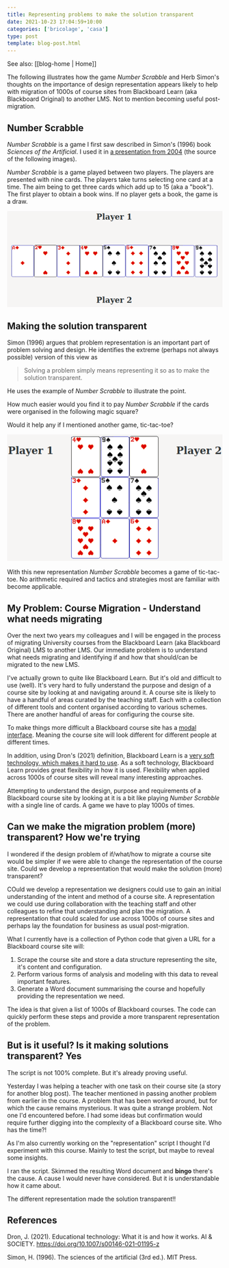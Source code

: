 ```yaml
---
title: Representing problems to make the solution transparent
date: 2021-10-23 17:04:59+10:00
categories: ['bricolage', 'casa']
type: post
template: blog-post.html
---
```


See also: [[blog-home | Home]]

The following illustrates how the game _Number Scrabble_ and Herb Simon's thoughts on the importance of design representation appears likely to help with migration of 1000s of course sites from Blackboard Learn (aka Blackboard Original) to another LMS. Not to mention becoming useful post-migration.

## Number Scrabble

_Number Scrabble_ is a game I first saw described in Simon's (1996) book _Sciences of the Artificial_. I used it in [a presentation from 2004](https://web.archive.org/web/20060830061405/http://cq-pan.cqu.edu.au/david-jones/Publications/Presentations/2004/Conceptualisation/5/index.html) (the source of the following images).

_Number Scrabble_ is a game played between two players. The players are presented with nine cards. The players take turns selecting one card at a time. The aim being to get three cards which add up to 15 (aka a "book"). The first player to obtain a book wins. If no player gets a book, the game is a draw.

![Basic number scrabble](images/2021-10-23-15-53-29.png)

## Making the solution transparent

Simon (1996) argues that problem representation is an important part of problem solving and design. He identifies the extreme (perhaps not always possible) version of this view as

> Solving a problem simply means representing it so as to make the solution transparent.

He uses the example of _Number Scrabble_ to illustrate the point.

How much easier would you find it to pay _Number Scrabble_ if the cards were organised in the following magic square?

Would it help any if I mentioned another game, tic-tac-toe?

![Number scrabble's magic square](images/2021-10-23-16-01-20.png)

With this new representation _Number Scrabble_ becomes a game of tic-tac-toe. No arithmetic required and tactics and strategies most are familiar with become applicable.

## My Problem: Course Migration - Understand what needs migrating

Over the next two years my colleagues and I will be engaged in the process of migrating University courses from the Blackboard Learn (aka Blackboard Original) LMS to another LMS. Our immediate problem is to understand what needs migrating and identifying if and how that should/can be migrated to the new LMS.

I've actually grown to quite like Blackboard Learn. But it's old and difficult to use (well). It's very hard to fully understand the purpose and design of a course site by looking at and navigating around it. A course site is likely to have a handful of areas curated by the teaching staff. Each with a collection of different tools and content organised according to various schemes. There are another handful of areas for configuring the course site.

To make things more difficult a Blackboard course site has a [modal interface](https://en.wikipedia.org/wiki/Mode_\(user_interface\)). Meaning the course site will look different for different people at different times.

In addition, using Dron's (2021) definition, Blackboard Learn is a [very soft technology, which makes it hard to use](/blog2/2021/06/04/exploring-drons-definition-of-educational-technology/#hard-is-easy-soft-is-hard). As a soft technology, Blackboard Learn provides great flexibility in how it is used. Flexibility when applied across 1000s of course sites will reveal many interesting approaches.

Attempting to understand the design, purpose and requirements of a Blackboard course site by looking at it is a bit like playing _Number Scrabble_ with a single line of cards. A game we have to play 1000s of times.

## Can we make the migration problem (more) transparent? How we're trying

I wondered if the design problem of if/what/how to migrate a course site would be simpler if we were able to change the representation of the course site. Could we develop a representation that would make the solution (more) transparent?

COuld we develop a representation we designers could use to gain an initial understanding of the intent and method of a course site. A representation we could use during collaboration with the teaching staff and other colleagues to refine that understanding and plan the migration. A representation that could scaled for use across 1000s of course sites and perhaps lay the foundation for business as usual post-migration.

What I currently have is a collection of Python code that given a URL for a Blackboard course site will:

1. Scrape the course site and store a data structure representing the site, it's content and configuration.
2. Perform various forms of analysis and modeling with this data to reveal important features.
3. Generate a Word document summarising the course and hopefully providing the representation we need.

The idea is that given a list of 1000s of Blackboard courses. The code can quickly perform these steps and provide a more transparent representation of the problem.

## But is it useful? Is it making solutions transparent? Yes

The script is not 100% complete. But it's already proving useful.

Yesterday I was helping a teacher with one task on their course site (a story for another blog post). The teacher mentioned in passing another problem from earlier in the course. A problem that has been worked around, but for which the cause remains mysterious. It was quite a strange problem. Not one I'd encountered before. I had some ideas but confirmation would require further digging into the complexity of a Blackboard course site. Who has the time?!

As I'm also currently working on the "representation" script I thought I'd experiment with this course. Mainly to test the script, but maybe to reveal some insights.

I ran the script. Skimmed the resulting Word document and **bingo** there's the cause. A cause I would never have considered. But it is understandable how it came about.

The different representation made the solution transparent!!

## References

Dron, J. (2021). Educational technology: What it is and how it works. AI & SOCIETY. https://doi.org/10.1007/s00146-021-01195-z

Simon, H. (1996). The sciences of the artificial (3rd ed.). MIT Press.